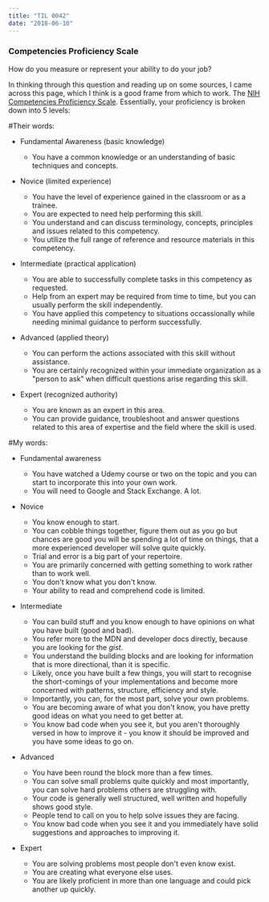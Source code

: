 ```yaml
---
title: "TIL 0042"
date: "2018-06-10"
---
```


### Competencies Proficiency Scale

How do you measure or represent your ability to do your job? 

In thinking through this question and reading up on some sources, I came across this page, which I think is a good frame from which to work. The [NIH Competencies Proficiency Scale](https://hr.nih.gov/working-nih/competencies/competencies-proficiency-scale). Essentially, your proficiency is broken down into 5 levels: 

#Their words: 

* Fundamental Awareness (basic knowledge) 
    * You have a common knowledge or an understanding of basic techniques and concepts. 
    
* Novice (limited experience) 
    * You have the level of experience gained in the classroom or as a trainee. 
    * You are expected to need help performing this skill. 
    * You understand and can discuss terminology, concepts, principles and issues related to this competency. 
    * You utilize the full range of reference and resource materials in this competency. 

* Intermediate (practical application)
    * You are able to successfully complete tasks in this competency as requested. 
    * Help from an expert may be required from time to time, but you can usually perform the skill independently. 
    * You have applied this competency to situations occassionally while needing minimal guidance to perform successfully. 

* Advanced (applied theory)
    * You can perform the actions associated with this skill without assistance. 
    * You are certainly recognized within your immediate organization as a "person to ask" when difficult questions arise regarding this skill. 
    
* Expert (recognized authority) 
    * You are known as an expert in this area. 
    * You can provide guidance, troubleshoot and answer questions related to this area of expertise and the field where the skill is used.

#My words: 

* Fundamental awareness
    * You have watched a Udemy course or two on the topic and you can start to incorporate this into your own work. 
    * You will need to Google and Stack Exchange. A lot.  

* Novice
    * You know enough to start. 
    * You can cobble things together, figure them out as you go but chances are good you will be spending a lot of time on things, that a more experienced developer will solve quite quickly. 
    * Trial and error is a big part of your repertoire. 
    * You are primarily concerned with getting something to work rather than to work well. 
    * You don't know what you don't know. 
    * Your ability to read and comprehend code is limited. 

* Intermediate
    * You can build stuff and you know enough to have opinions on what you have built (good and bad). 
    * You refer more to the MDN and developer docs directly, because you are looking for the *gist*. 
    * You understand the building blocks and are looking for information that is more directional, than it is specific. 
    * Likely, once you have built a few things, you will start to recognise the short-comings of your implementations and become more concerned with patterns, structure, efficiency and style. 
    * Importantly, you can, for the most part, solve your own problems. 
    * You are becoming aware of what you don't know, you have pretty good ideas on what you need to get better at.
    * You know bad code when you see it, but you aren't thoroughly versed in how to improve it - you know it should be improved and you have some ideas to go on. 

* Advanced
    * You have been round the block more than a few times. 
    * You can solve small problems quite quickly and most importantly, you can solve hard problems others are struggling with. 
    * Your code is generally well structured, well written and hopefully shows good style. 
    * People tend to call on you to help solve issues they are facing. 
    * You know bad code when you see it and you immediately have solid suggestions and approaches to improving it.  

* Expert
    * You are solving problems most people don't even know exist. 
    * You are creating what everyone else uses. 
    * You are likely proficient in more than one language and could pick another up quickly. 
 




